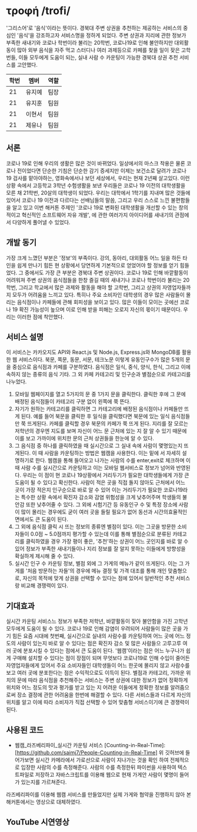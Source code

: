 # τροφή /trofi/
'그리스어'로 '음식'이라는 뜻이다. 경북대 주변 상권을 추천하는 제공하는 서비스의 중심인 '음식'을 강조하고자 서비스명을 정하게 되었다. 주변 상권과 지리에 관한 정보가 부족한 새내기와 코로나 학번이라 불리는 20학번, 코로나19로 인해 불안하지만 대외활동이 많아 외부 음식을 자주 먹고 스터디나 여러 과제등으로 카페를 찾을 일이 잦은 고학번들, 이들 모두에게 도움이 되는, 실내 사람 수 카운팅이 가능한 경북대 상권 추천 서비스를 고안했다.

| 학번 | 멤버 | 역할 |
| ---- | ---- | --- |
| 21 | 유지예 | 팀장 |
| 21 | 유지훈 | 팀원 |
| 21 | 이현서 | 팀원 |
| 21 | 제유나 | 팀원 |

## 서론
코로나 19로 인해 우리의 생활은 많은 것이 바뀌었다. 일상에서의 마스크 착용은 물론 코로나 전이었다면 단순한 기침은 단순한 감기 증세지만 이제는 보건소로 달려가 코로나 19 검사를 맡아야하는, 영화속에서나 보던 세상에서, 우리는 현재 2년째 살고있다. 이런 상황 속에서 고등학교 3학년 수험생활을 보낸 우리들은 코로나 19 이전의 대학생활을 모른 채 21학번, 20살의 대학생이 되었다. 우리는 대학에서 1학기를 지내며 많은 것들에 있어서 코로나 19 이전과 다르다는 선배님들의 말씀, 그리고 우리 스스로 느낀 불편함들을 알고 있고 이번 해커톤 주제인 '코로나 19로 변화된 대학생활을 개선할 수 있는 창의적이고 혁신적인 소프트웨어 자유 개발', 에 관한 여러가지 아이디어를 새내기의 관점에서 다양하게 풀어낼 수 있었다.

## 개발 동기
가장 크게 느꼈던 부분은 '정보'의 부족이다. 강의, 동아리, 대외활동 어느 일을 하든 타인을 쉽게 만나기 힘든 현 상황에서 당연하게 기본적으로 얻었어야 할 정보를 얻기 힘들었다. 그 중에서도 가장 큰 부분은 경북대 주변 상권이다. 코로나 19로 인해 바깥활동이 어려워져 주변 상권의 음식점들을 한창 즐길 때의 새내기나 코로나 학번이라 불리는 20학번, 그리고 학교에서 많은 과제와 활동을 해야 할 고학번, 그리고 상권의 자영업자들까지 모두가 어려움을 느끼고 있다. 특히나 주요 소비자인 대학생의 경우 많은 사람들이 몰리는 음식점이나 카페들에 관해 회피성을 보이고 있다. 많은 이들이 모이는 곳에선 코로나 19 확진 가능성이 높으며 이로 인해 받을 피해는 오로지 자신의 몫이기 때문이다. 우리는 이러한 점에 착안했다. 

## 서비스 설명
이 서비스는 카카오지도 API와 React.js 및 Node.js, Express.js와 MongoDB를 활용한 웹 서비스이다. 북문, 쪽문, 동문, 서문, 테크노문 이렇게 유동인구수가 많은 5개의 문을 중심으로 음식점과 카페를 구분하였다. 음식점은 일식, 중식, 양식, 한식, 그리고 이에 속하지 않는 종류의 음식 기타. 그 외 카페 카테고리 및 인구순과 별점순으로 카테고리를 나누었다. 
1. 모바일 웹페이지를 열고 5가지의 문 중 1가지 문을 클릭한다. 클릭한 후에 그 문에 배정된 음식점들이 카테고리 구분 없이 왼쪽에 쭉 뜬다.
2. 자기가 원하는 카테고리를 클릭하면 그 카테고리에 배정된 음식점이나 카페들만 뜨게 된다. 예를 들어 북문을 클릭한 후 일식을 클릭했다면 북문에 있는 일식 음식점들만 쭉 뜨게된다. 카페를 클릭할 경우 북문의 카페가 쭉 뜨게 된다. 지리를 잘 모르는 저학년의 경우엔 지도를 보며 자신이 어느 문 근처에 있는 지 잘 알 수 있기 때문에 이를 보고 가까이에 위치한 문의 근처 상권들을 한눈에 알 수 있다.
3. 그 음식점 중 하나를 클릭하였을 때 실시간으로 그 실내 속에 사람이 몇명있는지 뜨게된다. 이 때 사람을 카운팅하는 방법은 웹캠을 사용한다. 이는 밑에 서 자세히 설명하기로 한다. 웹캠을 통해 들어오고 나가는 사람의 수를 enter,exit로 체크하며 이 때 사람 수를 실시간으로 카운팅하고 이는 모바일 웹서비스로 정보가 넘어와 반영된다. 우리는 이 점이 현 코로나 19상황에서 거리두기가 필요한 대학생들에게 가장 큰 도움이 될 수 있다고 확신한다. 사람이 적은 곳을 직접 돌지 않아도 근처에서 어느 곳이 가장 적은지 인구순으로 바로 알 수 있어 이는 거리두기가 필요한 코로나19라는 특수한 상황 속에서 확진자 감소와 감염 위험성을 크게 낮추어주며 학생들의 불안감 또한 낮추어줄 수 있다. 그 외에 시험기간 등 유동인구 수 및 특정 장소에 사람이 많이 몰리는 경우에도 굳이 여러 곳을 들릴 필요가 없어 동선과 시간의효율적인 면에서도 큰 도움이 된다.
4. 그 외에 음식점 클릭 시 뜨는 정보의 종류엔 별점이 있다. 이는 그곳을 방문한 소비자들이 0.0점 ~ 5.0점까지 평가할 수 있는데 이를 통해 별점순으로 분류된 카테고리를 클릭하였을 경우 가장 평이 좋은, '추천'하는 상권이 어느 곳인지를 바로 알 수 있어 정보가 부족한 새내기들이나 지리 정보를 잘 알지 못하는 이들에게 방향성을 확실하게 제시해 줄 수 있다.    
5. 실시간 인구 수 카운팅 정보, 별점 외에 그 가게의 메뉴가 같이 뜨게된다. 이는 그 가게를 '처음 방문하는 자들'의 경우에 메뉴 결정 및 가격 대조를 통해 개인 맞춤형으로, 자신의 목적에 맞게 상권을 선택할 수 있다는 점에 있어서 일반적인 추천 서비스랑 비교해 경쟁력이 있다.

## 기대효과
실시간 카운팅 서비스느 정보가 부족한 저학년, 바깥활동이 잦아 불안함을 가진 고학년 모두에게 도움이 될 수 있다. 코로나 19로 인해 감염이 우려되어 사람들이 많은 곳을 가기 힘든 요즘 시대에 첫번째, 실시간으로 실내의 사람수를 카운팅하여 어느 곳에 어느 정도의 사람이 있는지 바로 알 수 있다는 점은 확진자 감소 및 많은 사람들으 고루고루 여러 곳에 분포시킬 수 있다는 점에서 큰 도움이 된다. '웹캠'이라는 점은 어느 누구나가 쉽게 구매해 설치할 수 있다는 점이 장점이 되며 무엇보다 코로나19로 인해 수입이 줄어든 자영업자들에게 있어서 주요 소비자들인 대학생들이 어느 한곳에 몰리지 않고 사람수를 보고 여러 곳에 분포한다는 점은 수익적으로도 이득이 된다.
별점과 카테고리, 가까운 위치의 문에 따라 음식점을 추천해주는 서비스는 주변 상권에 대한 정보가 없어 정확하게 위치와 어느 정도의 맛과 평가를 받고 있는 지 어려운 이들에게 정확한 정보를 알려줌으로써 장소 결정에 관한 어려움을 한번에 해결할 수 있다. 다른 서비스들과 다르게 자신의 위치를 알고 이에 따라 소비자가 직접 선택할 수 있어 맞춤형 서비스이기에 큰 경쟁력이 된다.

## 사용된 코드
- 웹캠_라즈베리파이_실시간 카운팅 서비스
[Counting-in-Real-Time]: [https://github.com/saimj7/People-Counting-in-Real-Time]
위 깃허브에 들어가보면 실시간 카메라에서 가로선으로 사람이 지나가는 것을 확인 하여 전체적으로 입장한 사람의 수를 측정해준다.
사람의 수를 측정한뒤 파이썬을 사용하여 텍스트파일로 저장하고 자바스크립트를 이용해 웹으로 현재 가게안 사람이 몇명이 들어가 있는지를 가르쳐준다.

라즈베리파이를 이용해 웹캠 서비스를 만들었지만 실제 가게와 협약을 진행하지 않아 본 해커톤에서는 영상으로 대체하였다.

## YouTube 시연영상


